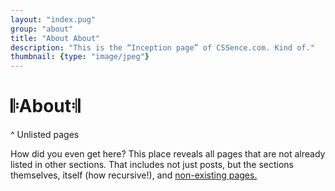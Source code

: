```yaml
---
layout: "index.pug"
group: "about"
title: "About About"
description: "This is the “Inception page” of CSSence.com. Kind of."
thumbnail: {type: "image/jpeg"}
---
```


# 𝄆About𝄇
^ Unlisted pages

How did you even get here? This place reveals all pages that are not already listed in other sections.
That includes not just posts, but the sections themselves, itself (how recursive!), and [non-existing pages.](/404/)
